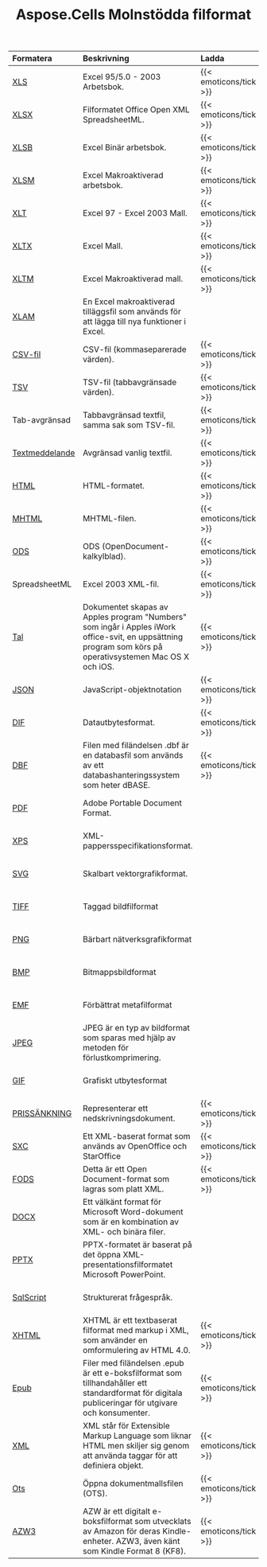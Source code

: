 ﻿---
title: Aspose.Cells Molnstödda filformat
second_title: Documen
ArticleTitle: "Aspose.Cells Cloud Supported File Formats: Excel, Pdf, CSV, Json, Markdown, and mor"
linktitle: Stödda filformat
type: docs
url: /sv/supported-file-formats/
description: Aspose.Cells Molnet stöder Excel för att skapa, konvertera, sammanfoga, dela, skydda, hantera interna objekt och så vidare.
weight: 40
kwords: Excel, Office Moln, REST API, Kalkylblad, PDF, CSV, Json, Markdown, Filformat som stöds
---
|**Formatera**|**Beskrivning**|**Ladda**|**Spara**|
|:- |:- |:- |:- |
|[XLS](https://docs.fileformat.com/spreadsheet/xls/)|Excel 95/5.0 - 2003 Arbetsbok.|{{< emoticons/tick >}}|{{< emoticons/tick >}}|
|[XLSX](https://docs.fileformat.com/spreadsheet/xlsx/)|Filformatet Office Open XML SpreadsheetML.|{{< emoticons/tick >}}|{{< emoticons/tick >}}|
|[XLSB](https://docs.fileformat.com/spreadsheet/xlsb/)|Excel Binär arbetsbok.|{{< emoticons/tick >}}|{{< emoticons/tick >}}|
|[XLSM](https://docs.fileformat.com/spreadsheet/xlsm/)|Excel Makroaktiverad arbetsbok.|{{< emoticons/tick >}}|{{< emoticons/tick >}}|
|[XLT](https://docs.fileformat.com/spreadsheet/xlt/)|Excel 97 - Excel 2003 Mall.|{{< emoticons/tick >}}|{{< emoticons/tick >}}|
|[XLTX](https://docs.fileformat.com/spreadsheet/xltx/)|Excel Mall.|{{< emoticons/tick >}}|{{< emoticons/tick >}}|
|[XLTM](https://docs.fileformat.com/spreadsheet/xltm/)|Excel Makroaktiverad mall.|{{< emoticons/tick >}}|{{< emoticons/tick >}}|
|[XLAM](https://docs.fileformat.com/spreadsheet/xlam/)|En Excel makroaktiverad tilläggsfil som används för att lägga till nya funktioner i Excel.||{{< emoticons/tick >}}|
|[CSV-fil](https://docs.fileformat.com/spreadsheet/csv/)|CSV-fil (kommaseparerade värden).|{{< emoticons/tick >}}|{{< emoticons/tick >}}|
|[TSV](https://docs.fileformat.com/spreadsheet/tsv/)|TSV-fil (tabbavgränsade värden).|{{< emoticons/tick >}}|{{< emoticons/tick >}}|
|Tab-avgränsad|Tabbavgränsad textfil, samma sak som TSV-fil.|{{< emoticons/tick >}}|{{< emoticons/tick >}}|
|[Textmeddelande](https://docs.fileformat.com/word-processing/txt/)|Avgränsad vanlig textfil.|{{< emoticons/tick >}}|{{< emoticons/tick >}}|
|[HTML](https://docs.fileformat.com/web/html/)|HTML-formatet.|{{< emoticons/tick >}}|{{< emoticons/tick >}}|
|[MHTML](https://docs.fileformat.com/web/mhtml/)|MHTML-filen.|{{< emoticons/tick >}}|{{< emoticons/tick >}}|
|[ODS](https://docs.fileformat.com/spreadsheet/ods/)|ODS (OpenDocument-kalkylblad).|{{< emoticons/tick >}}|{{< emoticons/tick >}}|
|SpreadsheetML|Excel 2003 XML-fil.|{{< emoticons/tick >}}|{{< emoticons/tick >}}|
|[Tal](https://docs.fileformat.com/spreadsheet/numbers/)|Dokumentet skapas av Apples program "Numbers" som ingår i Apples iWork office-svit, en uppsättning program som körs på operativsystemen Mac OS X och iOS.|{{< emoticons/tick >}}|{{< emoticons/tick >}}|
|[JSON](https://docs.fileformat.com/web/json/)|JavaScript-objektnotation|{{< emoticons/tick >}}|{{< emoticons/tick >}}|
|[DIF](https://docs.fileformat.com/spreadsheet/dif/)|Datautbytesformat.|{{< emoticons/tick >}}|{{< emoticons/tick >}}|
|[DBF](https://docs.fileformat.com/database/dbf/)|Filen med filändelsen .dbf är en databasfil som används av ett databashanteringssystem som heter dBASE.|{{< emoticons/tick >}}|{{< emoticons/tick >}}|
|[PDF](https://docs.fileformat.com/pdf/)|Adobe Portable Document Format.||{{< emoticons/tick >}}|
|[XPS](https://docs.fileformat.com/page-description-language/xps/)|XML-pappersspecifikationsformat.||{{< emoticons/tick >}}|
|[SVG](https://docs.fileformat.com/page-description-language/svg/)|Skalbart vektorgrafikformat.||{{< emoticons/tick >}}|
|[TIFF](https://docs.fileformat.com/image/tiff/)|Taggad bildfilformat||{{< emoticons/tick >}}|
|[PNG](https://docs.fileformat.com/image/png/)|Bärbart nätverksgrafikformat||{{< emoticons/tick >}}|
|[BMP](https://docs.fileformat.com/image/bmp/)|Bitmappsbildformat||{{< emoticons/tick >}}|
|[EMF](https://docs.fileformat.com/image/emf/)|Förbättrat metafilformat||{{< emoticons/tick >}}|
|[JPEG](https://docs.fileformat.com/image/jpeg/)|JPEG är en typ av bildformat som sparas med hjälp av metoden för förlustkomprimering.||{{< emoticons/tick >}}|
|[GIF](https://docs.fileformat.com/image/gif/)|Grafiskt utbytesformat||{{< emoticons/tick >}}|
|[PRISSÄNKNING](https://docs.fileformat.com/word-processing/md/)|Representerar ett nedskrivningsdokument.|{{< emoticons/tick >}} |{{< emoticons/tick >}}|
|[SXC](https://docs.fileformat.com/spreadsheet/sxc/)|Ett XML-baserat format som används av OpenOffice och StarOffice|{{< emoticons/tick >}}|{{< emoticons/tick >}}|
|[FODS](https://docs.fileformat.com/spreadsheet/fods/)|Detta är ett Open Document-format som lagras som platt XML.|{{< emoticons/tick >}}|{{< emoticons/tick >}}|
|[DOCX](https://docs.fileformat.com/word-processing/docx/)|Ett välkänt format för Microsoft Word-dokument som är en kombination av XML- och binära filer.||{{< emoticons/tick >}}|
|[PPTX](https://docs.fileformat.com/presentation/pptx/)|PPTX-formatet är baserat på det öppna XML-presentationsfilformatet Microsoft PowerPoint.||{{< emoticons/tick >}}|
|[SqlScript](https://docs.fileformat.com/database/sql/)|Strukturerat frågespråk.||{{< emoticons/tick >}}|
|[XHTML](https://docs.fileformat.com/web/xhtml/)|XHTML är ett textbaserat filformat med markup i XML, som använder en omformulering av HTML 4.0.|{{< emoticons/tick >}}|{{< emoticons/tick >}}|
|[Epub](https://docs.fileformat.com/ebook/epub/)|Filer med filändelsen .epub är ett e-boksfilformat som tillhandahåller ett standardformat för digitala publiceringar för utgivare och konsumenter.|{{< emoticons/tick >}}|{{< emoticons/tick >}}|
|[XML](https://docs.fileformat.com/web/xml/)|XML står för Extensible Markup Language som liknar HTML men skiljer sig genom att använda taggar för att definiera objekt.|{{< emoticons/tick >}}|{{< emoticons/tick >}}|
|[Ots](https://docs.fileformat.com/spreadsheet/ots/)|Öppna dokumentmallsfilen (OTS).|{{< emoticons/tick >}}|{{< emoticons/tick >}}|
|[AZW3](https://docs.fileformat.com/ebook/azw3/)|AZW är ett digitalt e-boksfilformat som utvecklats av Amazon för deras Kindle-enheter. AZW3, även känt som Kindle Format 8 (KF8).|{{< emoticons/tick >}}|{{< emoticons/tick >}}|

